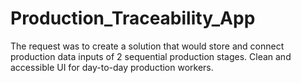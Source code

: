# Production_Traceability_App
The request was to create a solution that would store and connect production data inputs of 2 sequential production stages. Clean and accessible UI for day-to-day production workers.